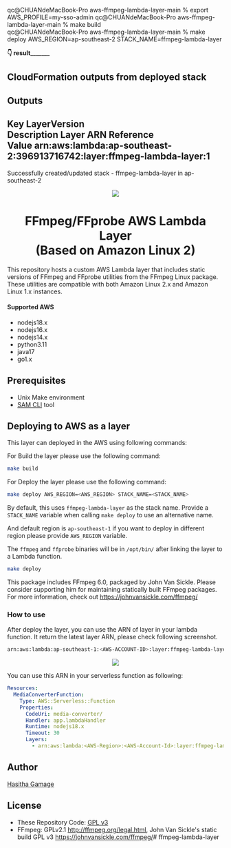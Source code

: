 qc@CHUANdeMacBook-Pro aws-ffmpeg-lambda-layer-main % export AWS_PROFILE=my-sso-admin
qc@CHUANdeMacBook-Pro aws-ffmpeg-lambda-layer-main % make build      
qc@CHUANdeMacBook-Pro aws-ffmpeg-lambda-layer-main % make deploy AWS_REGION=ap-southeast-2 STACK_NAME=ffmpeg-lambda-layer

______________👇 result_____________________

CloudFormation outputs from deployed stack
-------------------------------------------------------------------------------------------------------------------------
Outputs                                                                                                                 
-------------------------------------------------------------------------------------------------------------------------
Key                 LayerVersion                                                                                        
Description         Layer ARN Reference                                                                                 
Value               arn:aws:lambda:ap-southeast-2:396913716742:layer:ffmpeg-lambda-layer:1                              
-------------------------------------------------------------------------------------------------------------------------
Successfully created/updated stack - ffmpeg-lambda-layer in ap-southeast-2


<p align='center'> <img src="https://user-images.githubusercontent.com/4580975/275339760-e9e95dcd-afd5-4ed0-9d3f-f739bd9e9a4a.jpg"/></p>

<h1  align='center'>FFmpeg/FFprobe AWS Lambda Layer<br>(Based on Amazon Linux 2)</h1>


This repository hosts a custom AWS Lambda layer that includes static versions of FFmpeg and FFprobe utilities from the FFmpeg Linux package. These utilities are compatible with both Amazon Linux 2.x and Amazon Linux 1.x instances.

#### Supported AWS 
- nodejs18.x
- nodejs16.x
- nodejs14.x
- python3.11
- java17
- go1.x

## Prerequisites

* Unix Make environment
* [SAM CLI](https://docs.aws.amazon.com/serverless-application-model/latest/developerguide/install-sam-cli.html) tool

## Deploying to AWS as a layer

This layer can deployed in the AWS using following commands:

For Build the layer please use the following command:

```sh
make build
```

For Deploy the layer please use the following command:

```sh
make deploy AWS_REGION=<AWS_REGION> STACK_NAME=<STACK_NAME> 
```

By default, this uses `ffmpeg-lambda-layer` as the stack name. Provide a `STACK_NAME` variable when calling `make deploy` to use an alternative name.

And default region is `ap-southeast-1` if you want to deploy in different region please provide `AWS_REGION` variable.


The `ffmpeg` and `ffprobe` binaries will be in `/opt/bin/` after linking the layer to a Lambda function.

```sh
make deploy
```

This package includes FFmpeg 6.0, packaged by John Van Sickle. Please consider supporting him for maintaining statically built FFmpeg packages. For more information, check out https://johnvansickle.com/ffmpeg/

### How to use

After deploy the layer, you can use the ARN of layer in your lambda function.
It return the latest layer ARN, please check following screenshot.

```sh
arn:aws:lambda:ap-southeast-1:<AWS-ACCOUNT-ID>:layer:ffmpeg-lambda-layer:1  
```

<p align='center'> <img src="https://user-images.githubusercontent.com/4580975/275339769-a87fc0c9-2d72-4d7b-b341-69f051cda034.png"/></p> </p> 

You can use this ARN in your serverless function as following:

```yaml
Resources:
  MediaConverterFunction:
    Type: AWS::Serverless::Function
    Properties:
      CodeUri: media-converter/
      Handler: app.lambdaHandler
      Runtime: nodejs18.x
      Timeout: 30
      Layers:
        - arn:aws:lambda:<AWS-Region>:<AWS-Account-Id>:layer:ffmpeg-lambda-layer:<Layer-Version>
```

## Author

[Hasitha Gamage](https://hasitha.xyz)

## License

* These Repository Code: [GPL v3](https://opensource.org/licenses/MIT)
* FFmpeg: GPLv2.1 <http://ffmpeg.org/legal.html>, John Van Sickle's static build GPL v3 <https://johnvansickle.com/ffmpeg/># ffmpeg-lambda-layer
